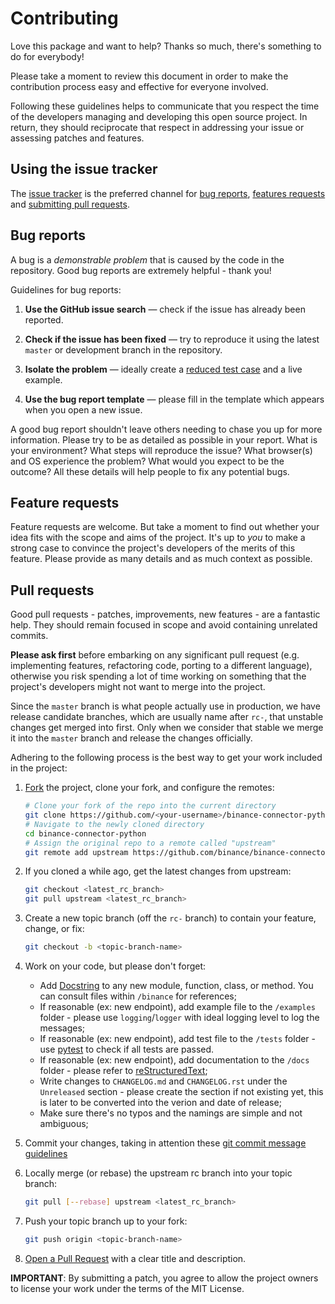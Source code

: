 # Contributing

Love this package and want to help? Thanks so much, there's something to do for everybody!

Please take a moment to review this document in order to make the contribution process easy and effective for everyone involved.

Following these guidelines helps to communicate that you respect the time of the developers managing and developing this open source project. In return, they should reciprocate that respect in addressing your issue or assessing patches and features.

## Using the issue tracker

The [issue tracker](https://github.com/binance/binance-connector-python/issues) is the preferred channel for [bug reports](#bugs), [features requests](#features) and [submitting pull requests](#pull-requests).

<a name="bugs"></a>

## Bug reports

A bug is a _demonstrable problem_ that is caused by the code in the repository.
Good bug reports are extremely helpful - thank you!

Guidelines for bug reports:

1.  **Use the GitHub issue search** &mdash; check if the issue has already been reported.

2.  **Check if the issue has been fixed** &mdash; try to reproduce it using the latest `master` or development branch in the repository.

3.  **Isolate the problem** &mdash; ideally create a [reduced test case](https://css-tricks.com/reduced-test-cases/) and a live example.

4.  **Use the bug report template** &mdash; please fill in the template which appears when you open a new issue.

A good bug report shouldn't leave others needing to chase you up for more information. Please try to be as detailed as possible in your report. What is your environment? What steps will reproduce the issue? What browser(s) and OS
experience the problem? What would you expect to be the outcome? All these details will help people to fix any potential bugs.

<a name="features"></a>

## Feature requests

Feature requests are welcome. But take a moment to find out whether your idea fits with the scope and aims of the project. It's up to _you_ to make a strong case to convince the project's developers of the merits of this feature. Please provide as many details and as much context as possible.

<a name="pull-requests"></a>

## Pull requests

Good pull requests - patches, improvements, new features - are a fantastic help. They should remain focused in scope and avoid containing unrelated commits.

**Please ask first** before embarking on any significant pull request (e.g. implementing features, refactoring code, porting to a different language), otherwise you risk spending a lot of time working on something that the project's developers might not want to merge into the project.

Since the `master` branch is what people actually use in production, we have release candidate branches, which are usually name after `rc-`, that unstable changes get merged into first. Only when we consider that stable we merge it into the `master` branch and release the changes officially.

Adhering to the following process is the best way to get your work included in the project:

1.  [Fork](https://help.github.com/articles/fork-a-repo/) the project, clone your fork, and configure the remotes:

    ```bash
    # Clone your fork of the repo into the current directory
    git clone https://github.com/<your-username>/binance-connector-python.git
    # Navigate to the newly cloned directory
    cd binance-connector-python
    # Assign the original repo to a remote called "upstream"
    git remote add upstream https://github.com/binance/binance-connector-python.git
    ```

2.  If you cloned a while ago, get the latest changes from upstream:

    ```bash
    git checkout <latest_rc_branch>
    git pull upstream <latest_rc_branch>
    ```

3.  Create a new topic branch (off the `rc-` branch) to contain your feature, change, or fix:

    ```bash
    git checkout -b <topic-branch-name>
    ```

4.  Work on your code, but please don't forget:
    - Add [Docstring](https://www.python.org/dev/peps/pep-0257/) to any new module, function, class, or method. You can consult files within `/binance` for references;
    - If reasonable (ex: new endpoint), add example file to the `/examples` folder - please use `logging`/`logger` with ideal logging level to log the messages;
    - If reasonable (ex: new endpoint), add test file to the `/tests` folder - use [pytest](https://docs.pytest.org/en/6.2.x/contents.html) to check if all tests are passed.
    - If reasonable (ex: new endpoint), add documentation to the `/docs` folder - please refer to [reStructuredText](https://devguide.python.org/documenting/);
    - Write changes to `CHANGELOG.md` and `CHANGELOG.rst` under the `Unreleased` section - please create the section if not existing yet, this is later to be converted into the verion and date of release;
    - Make sure there's no typos and the namings are simple and not ambiguous; 

5.  Commit your changes, taking in attention these [git commit message guidelines](http://tbaggery.com/2008/04/19/a-note-about-git-commit-messages.html)

6.  Locally merge (or rebase) the upstream rc branch into your topic branch:

    ```bash
    git pull [--rebase] upstream <latest_rc_branch>
    ```


7.  Push your topic branch up to your fork:

    ```bash
    git push origin <topic-branch-name>
    ```

8.  [Open a Pull Request](https://help.github.com/articles/using-pull-requests/) with a clear title and description.

**IMPORTANT**: By submitting a patch, you agree to allow the project
owners to license your work under the terms of the MIT License.
